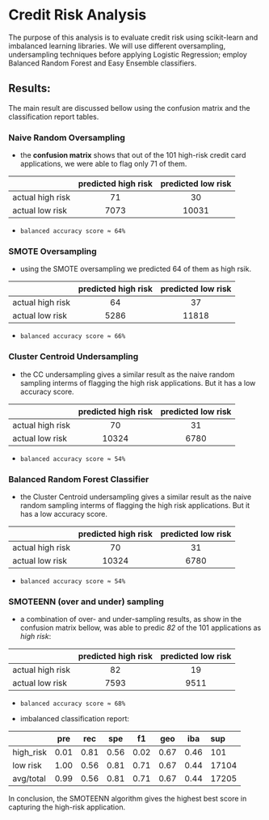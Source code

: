 # Credit Risk Analysis
The purpose of this analysis is to evaluate credit risk using scikit-learn and imbalanced learning libraries. We will use different oversampling, undersampling techniques before applying Logistic Regression; employ Balanced Random Forest and Easy Ensemble classifiers.

## Results:
The main result are discussed bellow using the confusion matrix and the classification report tables.

### Naive Random Oversampling 

- the **confusion matrix** shows that out of the 101 high-risk credit card applications, we were able to flag only 71 of them. 


|                | predicted high risk | predicted low risk  |
|----------------|:---------------------:| :----------------:|
|actual high risk| 71                    | 30                |
|actual low risk | 7073                  | 10031             |


- `balanced accuracy score ≈ 64%`


### SMOTE Oversampling

- using the SMOTE oversampling we predicted 64 of them as high rsik.  


|                | predicted high risk | predicted low risk  |
|----------------|:---------------------:| :----------------:|
|actual high risk| 64                    | 37                |
|actual low risk | 5286                  | 11818             |


- `balanced accuracy score ≈ 66%`


### Cluster Centroid Undersampling

- the CC undersampling gives a similar result as the naive random sampling interms of flagging the high risk applications. But it has a low accuracy score.  

|                | predicted high risk | predicted low risk  |
|----------------|:---------------------:| :----------------:|
|actual high risk| 70                    | 31                |
|actual low risk | 10324                 | 6780              |


- `balanced accuracy score ≈ 54%`



### Balanced Random Forest Classifier

- the Cluster Centroid undersampling gives a similar result as the naive random sampling interms of flagging the high risk applications. But it has a low accuracy score.  

|                | predicted high risk   | predicted low risk  |
|----------------|:---------------------:| :------------------:|
|actual high risk| 70                    | 31                  |              
|actual low risk | 10324                | 6780                 |


- `balanced accuracy score ≈ 54%`


### SMOTEENN (over and under) sampling
- a combination of over- and under-sampling results, as show in the confusion matrix bellow, was able to predic *82* of the 101 applications as *high risk*:

|                | predicted high risk   | predicted low risk  |
|----------------|:---------------------:| :------------------:|
|actual high risk| 82                    | 19                  |
|actual low risk | 7593 	             | 9511                |

- `balanced accuracy score ≈ 68%`


- imbalanced classification report:

 |   |pre  |rec  |spe  |f1   |geo  |iba  |sup |
 |---|:---:|:---:|:---:|:---:|:---:|:---:|:---|
 |high_risk|0.01 | 0.81 | 0.56| 0.02| 0.67| 0.46| 101|
 |low risk |1.00 | 0.56| 0.81 | 0.71| 0.67| 0.44| 17104|
 |avg/total|0.99 | 0.56| 0.81 | 0.71| 0.67 | 0.44 | 17205|
 
 
 In conclusion, the SMOTEENN algorithm gives the highest best score in capturing the high-risk application. 
